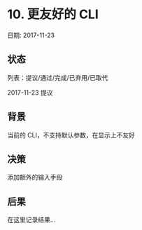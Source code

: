 # 10. 更友好的 CLI

日期: 2017-11-23

## 状态

列表：提议/通过/完成/已弃用/已取代

2017-11-23 提议

## 背景

当前的 CLI，不支持默认参数，在显示上不友好

## 决策

添加额外的输入手段

## 后果

在这里记录结果...
